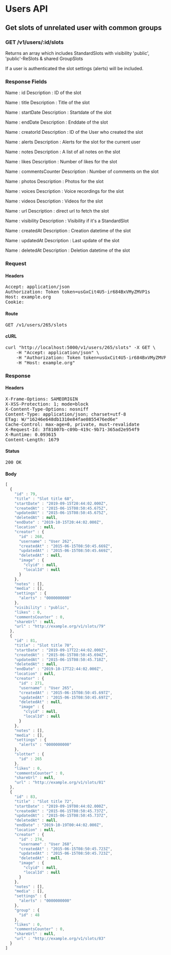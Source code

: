# Users API

## Get slots of unrelated user with common groups

### GET /v1/users/:id/slots

Returns an array which includes StandardSlots with visibility &#39;public&#39;, &#39;public&#39;-ReSlots &amp; shared GroupSlots

If a user is authenticated the slot settings (alerts) will be included.

### Response Fields

Name : id
Description : ID of the slot

Name : title
Description : Title of the slot

Name : startDate
Description : Startdate of the slot

Name : endDate
Description : Enddate of the slot

Name : creatorId
Description : ID of the User who created the slot

Name : alerts
Description : Alerts for the slot for the current user

Name : notes
Description : A list of all notes on the slot

Name : likes
Description : Number of likes for the slot

Name : commentsCounter
Description : Number of comments on the slot

Name : photos
Description : Photos for the slot

Name : voices
Description : Voice recordings for the slot

Name : videos
Description : Videos for the slot

Name : url
Description : direct url to fetch the slot

Name : visibility
Description : Visibility if it&#39;s a StandardSlot

Name : createdAt
Description : Creation datetime of the slot

Name : updatedAt
Description : Last update of the slot

Name : deletedAt
Description : Deletion datetime of the slot

### Request

#### Headers

<pre>Accept: application/json
Authorization: Token token=usGxCit4U5-ir684BxVMyZMVP1s
Host: example.org
Cookie: </pre>

#### Route

<pre>GET /v1/users/265/slots</pre>

#### cURL

<pre class="request">curl &quot;http://localhost:5000/v1/users/265/slots&quot; -X GET \
	-H &quot;Accept: application/json&quot; \
	-H &quot;Authorization: Token token=usGxCit4U5-ir684BxVMyZMVP1s&quot; \
	-H &quot;Host: example.org&quot;</pre>

### Response

#### Headers

<pre>X-Frame-Options: SAMEORIGIN
X-XSS-Protection: 1; mode=block
X-Content-Type-Options: nosniff
Content-Type: application/json; charset=utf-8
ETag: W/&quot;16246e648db1310e84fae0855476ed6e&quot;
Cache-Control: max-age=0, private, must-revalidate
X-Request-Id: 3f81007b-c09b-419c-9b71-365ad2e954f9
X-Runtime: 0.093615
Content-Length: 1679</pre>

#### Status

<pre>200 OK</pre>

#### Body

```javascript
[
  {
    "id" : 79,
    "title" : "Slot title 68",
    "startDate" : "2019-09-15T20:44:02.000Z",
    "createdAt" : "2015-06-15T08:50:45.675Z",
    "updatedAt" : "2015-06-15T08:50:45.675Z",
    "deletedAt" : null,
    "endDate" : "2019-10-15T20:44:02.000Z",
    "location" : null,
    "creator" : {
      "id" : 268,
      "username" : "User 262",
      "createdAt" : "2015-06-15T08:50:45.669Z",
      "updatedAt" : "2015-06-15T08:50:45.669Z",
      "deletedAt" : null,
      "image" : {
        "clyid" : null,
        "localId" : null
      }
    },
    "notes" : [],
    "media" : [],
    "settings" : {
      "alerts" : "0000000000"
    },
    "visibility" : "public",
    "likes" : 0,
    "commentsCounter" : 0,
    "shareUrl" : null,
    "url" : "http://example.org/v1/slots/79"
  },
  {
    "id" : 81,
    "title" : "Slot title 70",
    "startDate" : "2019-09-17T22:44:02.000Z",
    "createdAt" : "2015-06-15T08:50:45.694Z",
    "updatedAt" : "2015-06-15T08:50:45.718Z",
    "deletedAt" : null,
    "endDate" : "2019-10-17T22:44:02.000Z",
    "location" : null,
    "creator" : {
      "id" : 271,
      "username" : "User 265",
      "createdAt" : "2015-06-15T08:50:45.697Z",
      "updatedAt" : "2015-06-15T08:50:45.697Z",
      "deletedAt" : null,
      "image" : {
        "clyid" : null,
        "localId" : null
      }
    },
    "notes" : [],
    "media" : [],
    "settings" : {
      "alerts" : "0000000000"
    },
    "slotter" : {
      "id" : 265
    },
    "likes" : 0,
    "commentsCounter" : 0,
    "shareUrl" : null,
    "url" : "http://example.org/v1/slots/81"
  },
  {
    "id" : 83,
    "title" : "Slot title 72",
    "startDate" : "2019-09-19T00:44:02.000Z",
    "createdAt" : "2015-06-15T08:50:45.737Z",
    "updatedAt" : "2015-06-15T08:50:45.737Z",
    "deletedAt" : null,
    "endDate" : "2019-10-19T00:44:02.000Z",
    "location" : null,
    "creator" : {
      "id" : 274,
      "username" : "User 268",
      "createdAt" : "2015-06-15T08:50:45.723Z",
      "updatedAt" : "2015-06-15T08:50:45.723Z",
      "deletedAt" : null,
      "image" : {
        "clyid" : null,
        "localId" : null
      }
    },
    "notes" : [],
    "media" : [],
    "settings" : {
      "alerts" : "0000000000"
    },
    "group" : {
      "id" : 48
    },
    "likes" : 0,
    "commentsCounter" : 0,
    "shareUrl" : null,
    "url" : "http://example.org/v1/slots/83"
  }
]
```
